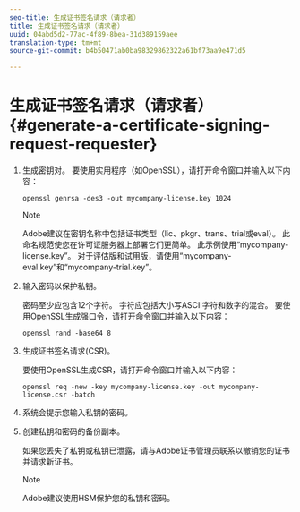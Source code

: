 ```yaml
---
seo-title: 生成证书签名请求（请求者）
title: 生成证书签名请求（请求者）
uuid: 04abd5d2-77ac-4f89-8bea-31d389159aee
translation-type: tm+mt
source-git-commit: b4b50471ab0ba98329862322a61bf73aa9e471d5

---
```



# 生成证书签名请求（请求者） {#generate-a-certificate-signing-request-requester}

1. 生成密钥对。 要使用实用程序（如OpenSSL），请打开命令窗口并输入以下内容：

   ```
   openssl genrsa -des3 -out mycompany-license.key 1024
   ```

   >[!NOTE]
   >
   >Adobe建议在密钥名称中包括证书类型（lic、pkgr、trans、trial或eval）。 此命名规范使您在许可证服务器上部署它们更简单。 此示例使用“mycompany-license.key”。 对于评估版和试用版，请使用“mycompany-eval.key”和“mycompany-trial.key”。

1. 输入密码以保护私钥。

   密码至少应包含12个字符。 字符应包括大小写ASCII字符和数字的混合。 要使用OpenSSL生成强口令，请打开命令窗口并输入以下内容：

   ```
   openssl rand -base64 8
   ```

1. 生成证书签名请求(CSR)。

   要使用OpenSSL生成CSR，请打开命令窗口并输入以下内容：

   ```
   openssl req -new -key mycompany-license.key -out mycompany-license.csr -batch 
   ```

1. 系统会提示您输入私钥的密码。
1. 创建私钥和密码的备份副本。

   如果您丢失了私钥或私钥已泄露，请与Adobe证书管理员联系以撤销您的证书并请求新证书。

   >[!NOTE]
   >
   >Adobe建议使用HSM保护您的私钥和密码。

